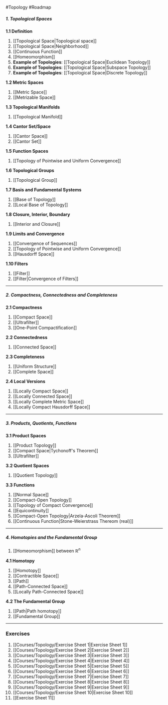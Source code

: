 #Topology #Roadmap 

##### 1. Topological Spaces

**1.1 Definition**
1. [[Topological Space|Topological space]]
2. [[Topological Space|Neighborhood]]
3. [[Continuous Function]]
4. [[Homeomorphism]] 
5. **Example of Topologies**: [[Topological Space|Euclidean Topology]]
6. **Example of Topologies**: [[Topological Space|Subspace Topology]]
7. **Example of Topologies**: [[Topological Space|Discrete Topology]]

**1.2 Metric Spaces**
1. [[Metric Space]]
2. [[Metrizable Space]]

**1.3 Topological Manifolds**
1. [[Topological Manifold]]

**1.4 Cantor Set/Space**
1. [[Cantor Space]]
1. [[Cantor Set]]

**1.5 Function Spaces**
1. [[Topology of Pointwise and Uniform Convergence]]

**1.6 Topological Groups**
1. [[Topological Group]]

**1.7 Basis and Fundamental Systems**
1. [[Base of Topology]]
2. [[Local Base of Topology]]

**1.8 Closure, Interior, Boundary**
1. [[Interior and Closure]]

**1.9 Limits and Convergence**
1. [[Convergence of Sequences]]
2. [[Topology of Pointwise and Uniform Convergence]]
3. [[Hausdorff Space]]

**1.10 Filters**
1. [[Filter]]
2. [[Filter|Convergence of Filters]]
---
##### 2. Compactness, Connectedness and Completeness
**2.1 Compactness**
1. [[Compact Space]]
2. [[Ultrafilter]]
3. [[One-Point Compactification]]

**2.2 Connectedness**
1. [[Connected Space]]

**2.3 Completeness**
1. [[Uniform Structure]]
1. [[Complete Space]]

**2.4 Local Versions**
1. [[Locally Compact Space]]
2. [[Locally Connected Space]]
3. [[Locally Complete Metric Space]]
4. [[Locally Compact Hausdorff Space]]
---
##### 3. Products, Quotients, Functions

**3.1 Product Spaces**
1. [[Product Topology]]
2. [[Compact Space|Tychonoff's Theorem]]
3. [[Ultrafilter]]

**3.2 Quotient Spaces**
1. [[Quotient Topology]]

**3.3 Functions**
1. [[Normal Space]]
2. [[Compact-Open Topology]]
3. [[Topology of Compact Convergence]]
4. [[Equicontinuity]]
5. [[Compact-Open Topology|Arzela-Ascoli Theorem]]
6. [[Continuous Function|Stone-Weierstrass Thereom (real)]]
---
##### 4. Homotopies and the Fundamental Group
1. [[Homeomorphism]] between $\mathbb{R}^n$

**4.1 Homotopy**
1. [[Homotopy]]
2. [[Contractible Space]]
3. [[Path]]
4. [[Path-Connected Space]]
5. [[Locally Path-Connected Space]]

**4.2 The Fundamental Group**
1. [[Path|Path homotopy]]
2. [[Fundamental Group]]
---
### Exercises
1. [[Courses/Topology/Exercise Sheet 1|Exercise Sheet 1]]
2. [[Courses/Topology/Exercise Sheet 2|Exercise Sheet 2]]
3. [[Courses/Topology/Exercise Sheet 3|Exercise Sheet 3]]
4. [[Courses/Topology/Exercise Sheet 4|Exercise Sheet 4]]
5. [[Courses/Topology/Exercise Sheet 5|Exercise Sheet 5]]
6. [[Courses/Topology/Exercise Sheet 6|Exercise Sheet 6]]
7. [[Courses/Topology/Exercise Sheet 7|Exercise Sheet 7]]
8. [[Courses/Topology/Exercise Sheet 8|Exercise Sheet 8]]
9. [[Courses/Topology/Exercise Sheet 9|Exercise Sheet 9]]
10. [[Courses/Topology/Exercise Sheet 10|Exercise Sheet 10]]
11. [[Exercise Sheet 11]]